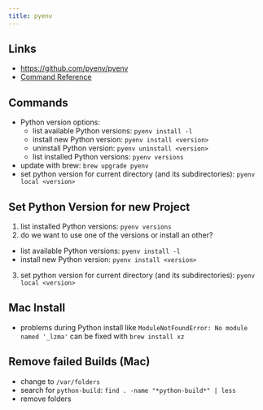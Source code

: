 ```yaml
---
title: pyenv
---
```


## Links
- https://github.com/pyenv/pyenv
- [Command Reference](https://github.com/pyenv/pyenv/blob/master/COMMANDS.md)

## Commands
- Python version options:
  - list available Python versions: `pyenv install -l`
  - install new Python version: `pyenv install <version>`
  - uninstall Python version: `pyenv uninstall <version>`
  - list installed Python versions: `pyenv versions`
- update with brew: `brew upgrade pyenv`
- set python version for current directory (and its subdirectories): `pyenv local <version>`

## Set Python Version for new Project
1. list installed Python versions: `pyenv versions`
2. do we want to use one of the versions or install an other?
  - list available Python versions: `pyenv install -l`
  - install new Python version: `pyenv install <version>`
3. set python version for current directory (and its subdirectories): `pyenv local <version>`

## Mac Install
- problems during Python install like `ModuleNotFoundError: No module named '_lzma'` can be fixed with `brew install xz`

## Remove failed Builds (Mac)
- change to `/var/folders`
- search for `python-build`: `find . -name "*python-build*" | less`
- remove folders
